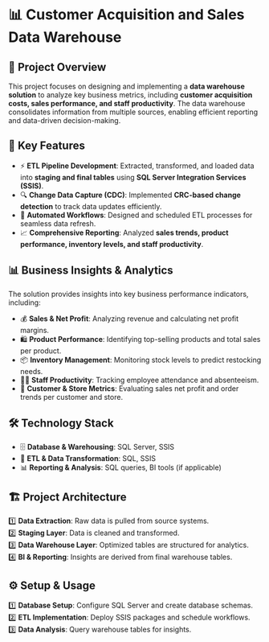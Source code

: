 # 📊 **Customer Acquisition and Sales Data Warehouse**  

## 📌 **Project Overview**  
This project focuses on designing and implementing a **data warehouse solution** to analyze key business metrics, including **customer acquisition costs, sales performance, and staff productivity**. The data warehouse consolidates information from multiple sources, enabling efficient reporting and data-driven decision-making.  

## 🚀 **Key Features**  
- ⚡ **ETL Pipeline Development**: Extracted, transformed, and loaded data into **staging and final tables** using **SQL Server Integration Services (SSIS)**.  
- 🔍 **Change Data Capture (CDC)**: Implemented **CRC-based change detection** to track data updates efficiently.  
- 🔄 **Automated Workflows**: Designed and scheduled ETL processes for seamless data refresh.  
- 📈 **Comprehensive Reporting**: Analyzed **sales trends, product performance, inventory levels, and staff productivity**.  

## 📊 **Business Insights & Analytics**  
The solution provides insights into key business performance indicators, including:  
- 💰 **Sales & Net Profit**: Analyzing revenue and calculating net profit margins.  
- 🛍️ **Product Performance**: Identifying top-selling products and total sales per product.  
- 📦 **Inventory Management**: Monitoring stock levels to predict restocking needs.  
- 👨‍💼 **Staff Productivity**: Tracking employee attendance and absenteeism.  
- 🏬 **Customer & Store Metrics**: Evaluating sales net profit and order trends per customer and store.  

## 🛠️ **Technology Stack**  
- 🗄️ **Database & Warehousing**: SQL Server, SSIS  
- 🔄 **ETL & Data Transformation**: SQL, SSIS  
- 📊 **Reporting & Analysis**: SQL queries, BI tools (if applicable)  

## 🏗️ **Project Architecture**  
1️⃣ **Data Extraction**: Raw data is pulled from source systems.  
2️⃣ **Staging Layer**: Data is cleaned and transformed.  
3️⃣ **Data Warehouse Layer**: Optimized tables are structured for analytics.  
4️⃣ **BI & Reporting**: Insights are derived from final warehouse tables.  

## ⚙️ **Setup & Usage**  
1️⃣ **Database Setup**: Configure SQL Server and create database schemas.  
2️⃣ **ETL Implementation**: Deploy SSIS packages and schedule workflows.  
3️⃣ **Data Analysis**: Query warehouse tables for insights.  
